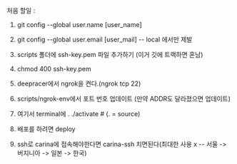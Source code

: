 <!-- #!/bin/bash

if [ "$0" == "$BASH_SOURCE" ]; then
    echo "이 스크립트는 실행이 아닌 소스로 사용되어야 합니다."
    echo "사용법: source $0"
    exit 1
fi-->

<!-- ->
## PS1 환경 변수를 변경함으로써 activated가 앞에 나오게끔 변경
## (activated) ubuntu@ip-172-31-41-14:~/carina$
export PS1="(activated) \[\e[1;32m\]\u\[\e[m\]@\[\e[1;34m\]\h\[\e[m\]:\[\e[1;36m\]\w\[\e[m\]\$ " -->

<!--cd `dirname $BASH_SOURCE`
ROOT_DIR=`pwd`

export PATH=$ROOT_DIR/scripts:$PATH
## sourcing 함으로써 scripts 폴더 내부 파일을 자동으로 실행하게끔 해준다.-->

처음 할일 :
1. git config --global user.name [user_name]
1. git config --global user.email [user_mail] -- local 에서만 제발

1. scripts 폴더에 ssh-key.pem 파일 추가하기 (이거 깃에 트랙하면 혼남)
1. chmod 400 ssh-key.pem
1. deepracer에서 ngrok을 켠다.(ngrok tcp 22)
1. scripts/ngrok-env에서 포트 번호 업데이트 (만약 ADDR도 달라졌으면 업데이트)
1. 여기서 terminal에 . ./activate # (. = source)
1. 배포를 하려면 deploy
1. ssh로 carina에 접속해야한다면 carina-ssh 치면된다(최대한 사용 x -- 서울 -> 버지니아 -> 일본 -> 한국)
